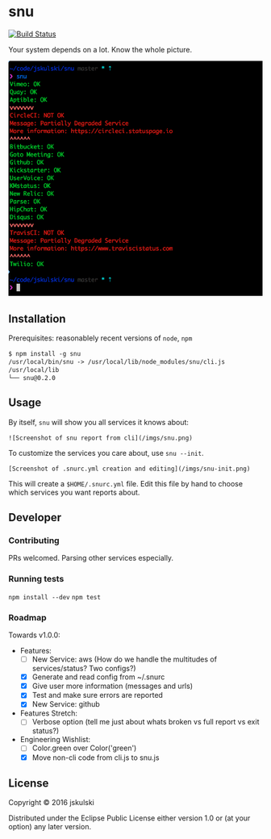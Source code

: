 # snu

[![Build Status](https://travis-ci.org/jskulski/snu.svg?branch=master)](https://travis-ci.org/jskulski/snu)

Your system depends on a lot.
Know the whole picture.

![Screenshot of snu report](/imgs/hero.png)

## Installation

Prerequisites: reasonablely recent versions of `node`, `npm`

```
$ npm install -g snu
/usr/local/bin/snu -> /usr/local/lib/node_modules/snu/cli.js
/usr/local/lib
└── snu@0.2.0
```

## Usage

By itself, `snu` will show you all services it knows about:

```
![Screenshot of snu report from cli](/imgs/snu.png)
```

To customize the services you care about, use `snu --init`.

```
[Screenshot of .snurc.yml creation and editing](/imgs/snu-init.png)
```

This will create a `$HOME/.snurc.yml` file.
Edit this file by hand to choose which services you want reports about.

## Developer

### Contributing

PRs welcomed. Parsing other services especially.

### Running tests

`npm install --dev`
`npm test`

### Roadmap

Towards v1.0.0:
- Features:
    - [ ] New Service: aws (How do we handle the multitudes of services/status? Two configs?)
    - [x] Generate and read config from ~/.snurc
    - [x] Give user more information (messages and urls)
    - [x] Test and make sure errors are reported
    - [x] New Service: github

- Features Stretch:
    - [ ] Verbose option (tell me just about whats broken vs full report vs exit status?)

- Engineering Wishlist:
    - [ ] Color.green over Color('green')
    - [x] Move non-cli code from cli.js to snu.js

## License

Copyright © 2016 jskulski

Distributed under the Eclipse Public License either version 1.0 or (at
your option) any later version.
